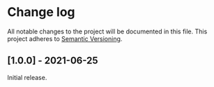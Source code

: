 # Change log

All notable changes to the project will be documented in this file. This project adheres to [Semantic Versioning](http://semver.org).

## [1.0.0] - 2021-06-25
Initial release.
